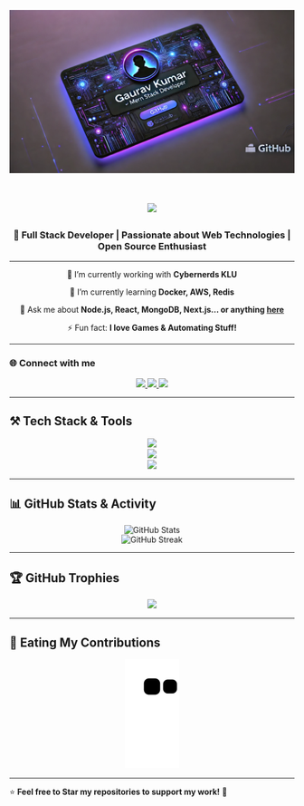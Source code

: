 ![GitHub Banner](https://github.com/GAURAV07C/GAURAV07C/blob/main/image.png?raw=true)

<h1 align="center">
    <img src="https://readme-typing-svg.herokuapp.com/?font=Righteous&size=35&center=true&vCenter=true&width=500&height=70&duration=4000&lines=Hi+There!+👋;+I'm+Gaurav!;+I'm+a+MERN+Stack+Developer!;" />
</h1>

<h3 align="center">🚀 Full Stack Developer | Passionate about Web Technologies | Open Source Enthusiast</h3>

---

<div align="center">
 
 🔭 I’m currently working with **Cybernerds KLU**
 
 🌱 I’m currently learning **Docker, AWS, Redis**

💬 Ask me about **Node.js, React, MongoDB, Next.js... or anything [here](https://github.com/GAURAV07C/GAURAV07C/issues)**

⚡ Fun fact: **I love Games & Automating Stuff!**

 </div>
 
---

### 🌐 **Connect with me**
<div align="center"> 
  <a href="mailto:gaurav989267@gmail.com">
    <img src="https://img.shields.io/badge/Gmail-333333?style=for-the-badge&logo=gmail&logoColor=red" />
  </a>
  <a href="https://linkedin.com/in/Gaurav07c" target="_blank">
    <img src="https://img.shields.io/badge/LinkedIn-0077B5?style=for-the-badge&logo=linkedin&logoColor=white" />
  </a>
  <a href="https://GAURAV07C.github.io" target="_blank">
     <img src="https://img.shields.io/badge/Portfolio-FF5722?style=for-the-badge&logo=firefox&logoColor=white" />
  </a>
</div>

---

## ⚒️ **Tech Stack & Tools**

<div align="center">
    <img src="https://skillicons.dev/icons?i=react,nextjs,html,css,tailwind,git,vscode" />
    <br>
    <img src="https://skillicons.dev/icons?i=nodejs,javascript,typescript,express,mongodb,postgresql,prisma" />
    <br>
    <img src="https://skillicons.dev/icons?i=docker,aws,redis,kafka,vercel" />
</div>

---

## 📊 **GitHub Stats & Activity**

<div align="center">
    <img src="https://github-readme-stats.vercel.app/api?username=GAURAV07C&show_icons=true&theme=radical" alt="GitHub Stats" />
    <br>
    <img src="https://streak-stats.demolab.com/?user=GAURAV07C&theme=dark" alt="GitHub Streak" />
</div>

---

## 🏆 **GitHub Trophies**

<div align="center">
    <img src="https://github-profile-trophy.vercel.app/?username=GAURAV07C&theme=onedark" />
</div>

---

## 🐍 **Eating My Contributions**

<div align="center">
   <img alt="snake eating my contributions" src="https://raw.githubusercontent.com/GAURAV07C/GAURAV07C/output/github-contribution-grid-snake.svg" />

</div>

---

⭐ **Feel free to Star my repositories to support my work!** 🚀
